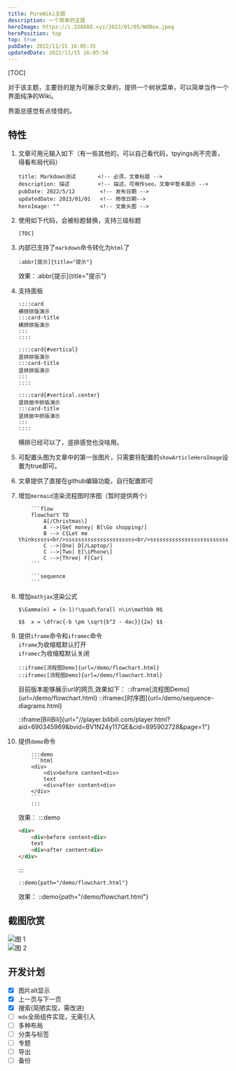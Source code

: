 ```yaml
---
title: PureWiki主题
description: 一个简单的主题
heroImage: https://i.328888.xyz/2023/01/05/WOBoa.jpeg
heroPosition: top
top: true
pubDate: 2022/11/15 16:05:35
updatedDate: 2022/11/15 16:05:56
---
```


[TOC]

对于该主题，主要目的是为可展示文章的，提供一个树状菜单，可以简单当作一个界面纯净的Wiki。

界面总感觉有点怪怪的。

## 特性

1. 文章可用元输入如下（有一些其他的，可以自己看代码，tpyings尚不完善，得看布局代码）
    ```
    title: Markdown测试       <!-- 必须，文章标题 -->
    description: 描述         <!-- 描述，可用作seo，文章中暂未展示 -->
    pubDate: 2022/5/12        <!-- 发布日期 -->
    updatedDate: 2023/01/01   <!-- 修改日期-->
    heroImage: ""             <!-- 文章头图 -->
    ```

2. 使用如下代码，会被标题替换，支持三级标题
    ```
    [TOC]
    ```
3. 内部已支持了`markdown`命令转化为`html`了
    ```
    :abbr[提示]{title="提示"}
    ```
    效果：:abbr[提示]{title="提示"}
4. 支持面板
    ```
    ::::card
    横排排版演示
    :::card-title
    横排排版演示
    :::
    ::::

    ::::card{#vertical}
    竖排排版演示
    :::card-title
    竖排排版演示
    :::
    ::::

    ::::card{#vertical.center}
    竖排居中排版演示
    :::card-title
    竖排居中排版演示
    :::
    ::::
    ```
    横排已经可以了，竖排感觉也没啥用。
5. 可配置头图为文章中的第一张图片，只需要将配置的`showArticleHeroImage`设置为true即可。
6. 文章提供了直接在github编辑功能，自行配置即可
7. 增加`mermaid`渲染流程图时序图（暂时提供两个）
    ```
        ```flow
        flowchart TD
            A[/Christmas\]
            A -->|Get money| B[\Go shopping/]
            B --> C{Let me thinksssss<br/>ssssssssssssssssssssss<br/>sssssssssssssssssssssssssss}
            C -->|One| D[/Laptop/]
            C -->|Two| E[\iPhone\]
            C -->|Three| F[Car]
        ```
    ```
    ```
        ```sequence
        ```
    ```
8. 增加`mathjax`渲染公式
    ```
    $\Gamma(n) = (n-1)!\quad\forall n\in\mathbb N$

    $$	x = \dfrac{-b \pm \sqrt{b^2 - 4ac}}{2a} $$
    ```
9. 提供`iframe`命令和`iframec`命令  
    `iframe`为收缩框默认打开  
    `iframec`为收缩框默认关闭
    ```
    ::iframe[流程图Demo]{url=/demo/flowchart.html}
    ::iframec[流程图Demo]{url=/demo/flowchart.html}
    ```
    目前版本能够展示url的网页,效果如下：
    ::iframe[流程图Demo]{url=/demo/flowchart.html}
    ::iframec[时序图]{url=/demo/sequence-diagrams.html}

    ::iframe[BiliBili]{url="//player.bilibili.com/player.html?aid=690345969&bvid=BV1N24y117QE&cid=895902728&page=1"}

10. 提供`demo`命令

    ```
        :::demo
        ```html
        <div>
            <div>before content<div>
            text
            <div>after content<div>
        </div>
        ```
        :::
    ```
    效果：
    :::demo
    ```html
    <div>
        <div>before content<div>
        text
        <div>after content<div>
    </div>
    ```
    :::
    
    ```
    ::demo{path="/demo/flowchart.html"}
    ```
    效果：
    ::demo{path="/demo/flowchart.html"}


## 截图欣赏

![图 1](/article/Pure%20Wiki%20%E5%BC%80%E5%8F%91%E8%AE%A1%E5%88%92_2022-11-15_15-16-09-33.png)  
![图 2](/article/Pure%20Wiki%20%E5%BC%80%E5%8F%91%E8%AE%A1%E5%88%92_2022-11-15_15-16-09-58.png)  

 
## 开发计划

- [x] 图片alt显示
- [x] 上一页与下一页
- [x] 搜索(简陋实现，需改进)
- [ ] `mdx`全局组件实现，无需引入
- [ ] 多种布局
- [ ] 分类与标签
- [ ] 专题
- [ ] 导出
- [ ] 备份